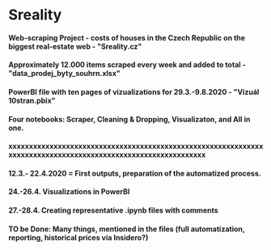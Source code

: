 # Sreality
#### Web-scraping Project - costs of houses in the Czech Republic on the biggest real-estate web - "Sreality.cz"
#### Approximately 12.000 items scraped every week and added to total - "data_prodej_byty_souhrn.xlsx"
#### PowerBI file with ten pages of vizualizations for 29.3.-9.8.2020 - "Vizuál 10stran.pbix"
#### Four notebooks: Scraper, Cleaning & Dropping, Visualizaton, and All in one.
#### xxxxxxxxxxxxxxxxxxxxxxxxxxxxxxxxxxxxxxxxxxxxxxxxxxxxxxxxxxxxxxxxxxxxxxxxxxxxxxxxxxxxxxxxxxxxxxxxxxxxxxxxxxxxxx
#### 12.3.- 22.4.2020 = First outputs, preparation of the automatized process.
#### 24.-26.4. Visualizations in PowerBI
#### 27.-28.4. Creating representative .ipynb files with comments
#### TO be Done: Many things, mentioned in the files (full automatization, reporting, historical prices via Insidero?)
